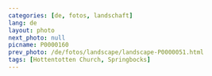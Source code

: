 ```yaml
---
categories: [de, fotos, landschaft]
lang: de
layout: photo
next_photo: null
picname: P0000160
prev_photo: /de/fotos/landscape/landscape-P0000051.html
tags: [Hottentotten Church, Springbocks]
---
```

